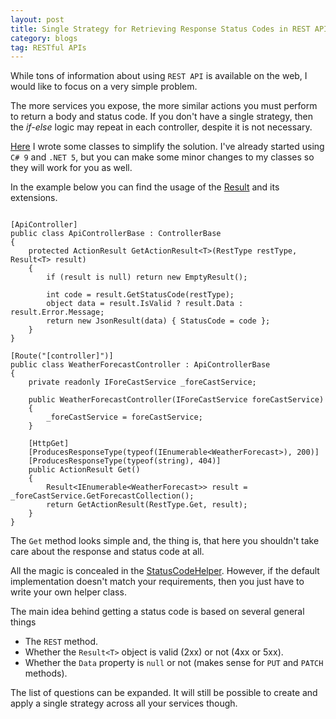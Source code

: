 ```yaml
---
layout: post
title: Single Strategy for Retrieving Response Status Codes in REST API
category: blogs
tag: RESTful APIs
---
```


While tons of information about using `REST API` is available on the web, I would like to focus on a very simple problem.

The more services you expose, the more similar actions you must perform to return a body and status code. If you don't have a single strategy, then the *if-else* logic may repeat in each controller, despite it is not necessary.

<a href="https://github.com/akovanev/Utils.ResultExtensions">Here</a> I wrote some classes to simplify the solution. I've already started using `C# 9` and `.NET 5`, but you can make some minor changes to my classes so they will work for you as well.

In the example below you can find the usage of the <a href="https://github.com/akovanev/Utils.ResultExtensions/blob/master/src/Result.cs">Result</a> and its extensions.
<pre><code class="language-cs">
[ApiController]
public class ApiControllerBase : ControllerBase
{
    protected ActionResult GetActionResult&lt;T&gt;(RestType restType, Result&lt;T&gt; result)
    {
        if (result is null) return new EmptyResult();

        int code = result.GetStatusCode(restType);
        object data = result.IsValid ? result.Data : result.Error.Message;
        return new JsonResult(data) { StatusCode = code };
    }
}

[Route("[controller]")]
public class WeatherForecastController : ApiControllerBase
{
	private readonly IForeCastService _foreCastService;

	public WeatherForecastController(IForeCastService foreCastService)
	{
		_foreCastService = foreCastService;
	}

	[HttpGet]
	[ProducesResponseType(typeof(IEnumerable&lt;WeatherForecast&gt;), 200)]
	[ProducesResponseType(typeof(string), 404)]
	public ActionResult Get()
	{
		Result&lt;IEnumerable&lt;WeatherForecast&gt;&gt; result = _foreCastService.GetForecastCollection();
		return GetActionResult(RestType.Get, result);
	}
}
</code></pre>

The `Get` method looks simple and, the thing is, that here you shouldn't take care about the response and status code at all. 

All the magic is concealed in the <a href="https://github.com/akovanev/Utils.ResultExtensions/blob/master/src/StatusCodeHelper.cs">StatusCodeHelper</a>. However, if the default implementation doesn't match your requirements, then you just have to write your own helper class.

The main idea behind getting a status code is based on several general things

* The `REST` method.
* Whether the `Result<T>` object is valid (2xx) or not (4xx or 5xx).
* Whether the `Data` property is `null` or not (makes sense for `PUT` and `PATCH` methods).

The list of questions can be expanded. It will still be possible to create and apply a single strategy across all your services though. 